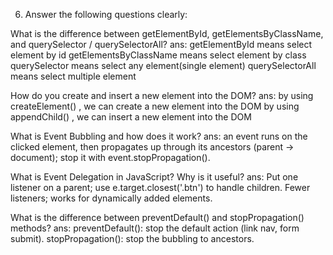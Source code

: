 6. Answer the following questions clearly:


What is the difference between getElementById, getElementsByClassName, and querySelector / querySelectorAll?
ans:
getElementById means select element by id 
getElementsByClassName means select element by class
querySelector means select any element(single element) 
querySelectorAll means select multiple element 

How do you create and insert a new element into the DOM?
ans: 
by using createElement() , we can create a new element into the DOM
by using appendChild() , we can insert a new element into the DOM

What is Event Bubbling and how does it work?
ans: 
an event runs on the clicked element, then propagates up through its ancestors (parent → document); stop it with event.stopPropagation().

What is Event Delegation in JavaScript? Why is it useful?
ans:
Put one listener on a parent; use e.target.closest('.btn') to handle children.
Fewer listeners; works for dynamically added elements.

What is the difference between preventDefault() and stopPropagation() methods?
ans:
preventDefault(): stop the default action (link nav, form submit).
stopPropagation(): stop the bubbling to ancestors.